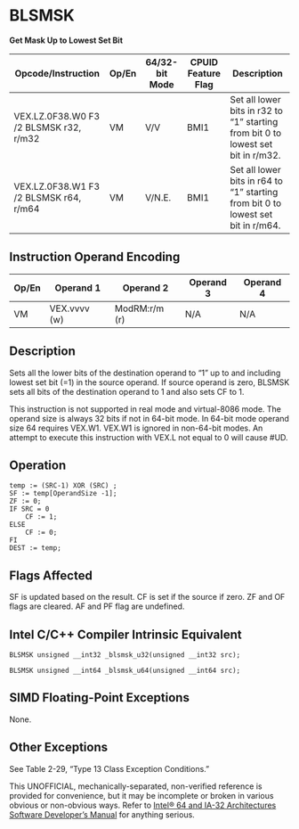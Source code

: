 # BLSMSK

**Get Mask Up to Lowest Set Bit**

| Opcode/Instruction                     | Op/En | 64/32-bit Mode | CPUID Feature Flag | Description                                                                      |
| -------------------------------------- | ----- | -------------- | ------------------ | -------------------------------------------------------------------------------- |
| VEX.LZ.0F38.W0 F3 /2 BLSMSK r32, r/m32 | VM    | V/V            | BMI1               | Set all lower bits in r32 to “1” starting from bit 0 to lowest set bit in r/m32. |
| VEX.LZ.0F38.W1 F3 /2 BLSMSK r64, r/m64 | VM    | V/N.E.         | BMI1               | Set all lower bits in r64 to “1” starting from bit 0 to lowest set bit in r/m64. |

## Instruction Operand Encoding

| Op/En | Operand 1    | Operand 2     | Operand 3 | Operand 4 |
| ----- | ------------ | ------------- | --------- | --------- |
| VM    | VEX.vvvv (w) | ModRM:r/m (r) | N/A       | N/A       |

## Description

Sets all the lower bits of the destination operand to “1” up to and including lowest set bit (=1) in the source operand. If source operand is zero, BLSMSK sets all bits of the destination operand to 1 and also sets CF to 1.

This instruction is not supported in real mode and virtual-8086 mode. The operand size is always 32 bits if not in 64-bit mode. In 64-bit mode operand size 64 requires VEX.W1. VEX.W1 is ignored in non-64-bit modes. An attempt to execute this instruction with VEX.L not equal to 0 will cause #​​​UD.

## Operation

```
temp := (SRC-1) XOR (SRC) ;
SF := temp[OperandSize -1];
ZF := 0;
IF SRC = 0
    CF := 1;
ELSE
    CF := 0;
FI
DEST := temp;

```

## Flags Affected

SF is updated based on the result. CF is set if the source if zero. ZF and OF flags are cleared. AF and PF flag are undefined.

## Intel C/C++ Compiler Intrinsic Equivalent

```
BLSMSK unsigned __int32 _blsmsk_u32(unsigned __int32 src);

```

```
BLSMSK unsigned __int64 _blsmsk_u64(unsigned __int64 src);

```

## SIMD Floating-Point Exceptions

None.

## Other Exceptions

See Table 2-29, “Type 13 Class Exception Conditions.”

This UNOFFICIAL, mechanically-separated, non-verified reference is provided for convenience, but it may be
incomplete or broken in various obvious or non-obvious
ways. Refer to [Intel® 64 and IA-32 Architectures Software Developer’s Manual](https://software.intel.com/en-us/download/intel-64-and-ia-32-architectures-sdm-combined-volumes-1-2a-2b-2c-2d-3a-3b-3c-3d-and-4) for anything serious.
